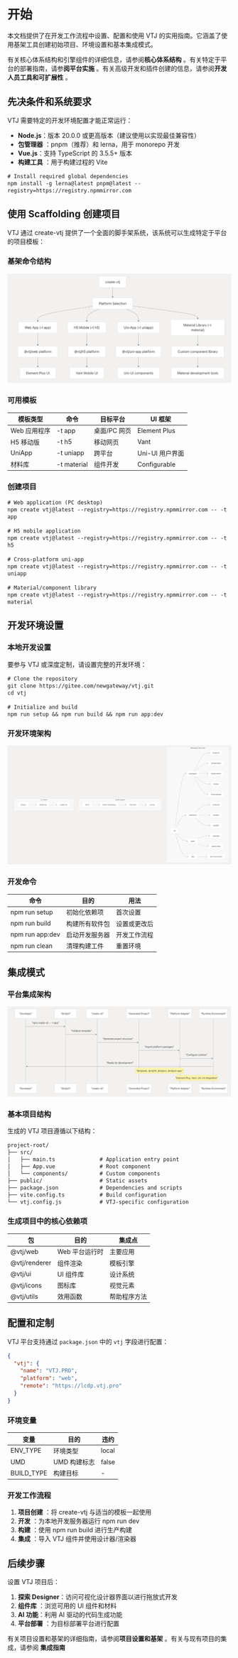 # 开始

本文档提供了在开发工作流程中设置、配置和使用 VTJ 的实用指南。它涵盖了使用基架工具创建初始项目、环境设置和基本集成模式。

有关核心体系结构和引擎组件的详细信息，请参阅**核心体系结构** 。有关特定于平台的部署指南，请参**阅平台实施** 。有关高级开发和插件创建的信息，请参阅**开发人员工具和可扩展性** 。

## 先决条件和系统要求

VTJ 需要特定的开发环境配置才能正常运行：

- **Node.js**：版本 20.0.0 或更高版本（建议使用以实现最佳兼容性）
- **包管理器** ：pnpm（推荐）和 lerna，用于 monorepo 开发
- **Vue.js**：支持 TypeScript 的 3.5.5+ 版本
- **构建工具** ：用于构建过程的 Vite

```shell
# Install required global dependencies
npm install -g lerna@latest pnpm@latest --registry=https://registry.npmmirror.com
```

## 使用 Scaffolding 创建项目

VTJ 通过 create-vtj 提供了一个全面的脚手架系统，该系统可以生成特定于平台的项目模板：

### 基架命令结构

![](../svg/16/1.png)

### 可用模板

| 模板类型     | 命令        | 目标平台     | UI 框架         |
| ------------ | ----------- | ------------ | --------------- |
| Web 应用程序 | -t app      | 桌面/PC 网页 | Element Plus    |
| H5 移动版    | -t h5       | 移动网页     | Vant            |
| UniApp       | -t uniapp   | 跨平台       | Uni-UI 用户界面 |
| 材料库       | -t material | 组件开发     | Configurable    |

### 创建项目

```shell
# Web application (PC desktop)
npm create vtj@latest --registry=https://registry.npmmirror.com -- -t app

# H5 mobile application
npm create vtj@latest --registry=https://registry.npmmirror.com -- -t h5

# Cross-platform uni-app
npm create vtj@latest --registry=https://registry.npmmirror.com -- -t uniapp

# Material/component library
npm create vtj@latest --registry=https://registry.npmmirror.com -- -t material
```

## 开发环境设置

### 本地开发设置

要参与 VTJ 或深度定制，请设置完整的开发环境：

```shell
# Clone the repository
git clone https://gitee.com/newgateway/vtj.git
cd vtj

# Initialize and build
npm run setup && npm run build && npm run app:dev
```

### 开发环境架构

![](../svg/16/2.png)

### 开发命令

| 命令            | 目的           | 用法         |
| --------------- | -------------- | ------------ |
| npm run setup   | 初始化依赖项   | 首次设置     |
| npm run build   | 构建所有软件包 | 设置或更改后 |
| npm run app:dev | 启动开发服务器 | 开发工作流程 |
| npm run clean   | 清理构建工件   | 重置环境     |

## 集成模式

### 平台集成架构

![](../svg/16/3.png)

### 基本项目结构

生成的 VTJ 项目遵循以下结构：

```
project-root/
├── src/
│   ├── main.ts              # Application entry point
│   ├── App.vue              # Root component
│   └── components/          # Custom components
├── public/                  # Static assets
├── package.json             # Dependencies and scripts
├── vite.config.ts           # Build configuration
└── vtj.config.js            # VTJ-specific configuration
```

### 生成项目中的核心依赖项

| 包            | 目的           | 集成点       |
| ------------- | -------------- | ------------ |
| @vtj/web      | Web 平台运行时 | 主要应用     |
| @vtj/renderer | 组件渲染       | 模板引擎     |
| @vtj/ui       | UI 组件库      | 设计系统     |
| @vtj/icons    | 图标库         | 视觉元素     |
| @vtj/utils    | 效用函数       | 帮助程序方法 |

## 配置和定制

VTJ 平台支持通过 `package.json` 中的 `vtj` 字段进行配置：

```json
{
  "vtj": {
    "name": "VTJ.PRO",
    "platform": "web",
    "remote": "https://lcdp.vtj.pro"
  }
}
```

### 环境变量

| 变量       | 目的         | 违约  |
| ---------- | ------------ | ----- |
| ENV_TYPE   | 环境类型     | local |
| UMD        | UMD 构建标志 | false |
| BUILD_TYPE | 构建目标     | -     |

### 开发工作流程

1. **项目创建** ：将 create-vtj 与适当的模板一起使用
1. **开发** ：为本地开发服务器运行 npm run dev
1. **构建** ：使用 npm run build 进行生产构建
1. **集成** ：导入 VTJ 组件并使用设计器/渲染器

## 后续步骤

设置 VTJ 项目后：

1. **探索 Designer**：访问可视化设计器界面以进行拖放式开发
1. **组件库** ：浏览可用的 UI 组件和材料
1. **AI 功能**：利用 AI 驱动的代码生成功能
1. **平台部署** ：为目标部署平台进行配置

有关项目设置和基架的详细指南，请参阅**项目设置和基架** 。有关与现有项目的集成，请参阅 **集成指南**
